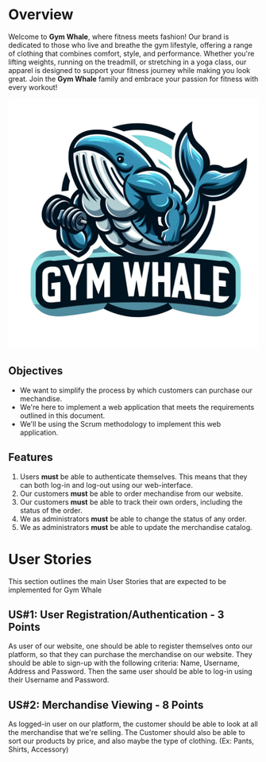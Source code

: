 # Overview

Welcome to **Gym Whale**, where fitness meets fashion! Our brand is dedicated to those who live and breathe the gym lifestyle, offering a range of clothing that combines comfort, style, and performance. Whether you're lifting weights, running on the treadmill, or stretching in a yoga class, our apparel is designed to support your fitness journey while making you look great. Join the **Gym Whale** family and embrace your passion for fitness with every workout!

![Gym Whale Logl](pics/pic2.png)

## Objectives 

* We want to simplify the process by which customers can purchase our mechandise.
* We're here to implement a web application that meets the requirements outlined in this document.
* We'll be using the Scrum methodology to implement this web application.

## Features 

1. Users **must** be able to authenticate themselves. This means that they can both log-in and log-out using our web-interface.
2. Our customers **must** be able to order mechandise from our website.
3. Our customers **must** be able to track their own orders, including the status of the order.
4. We as administrators **must** be able to change the status of any order. 
5. We as administrators **must** be able to update the merchandise catalog. 

# User Stories

This section outlines the main User Stories that are expected to be implemented for Gym Whale

## US#1: User Registration/Authentication - 3 Points

As user of our website, one should be able to register themselves onto our platform, so that they can purchase the merchandise on our website. They should be able to sign-up with the following criteria: Name, Username, Address and Password. Then the same user should be able to log-in using their Username and Password.

## US#2: Merchandise Viewing - 8 Points

As logged-in user on our platform, the customer should be able to look at all the merchandise that we're selling. The Customer should also be able to sort our products by price, and also maybe the type of clothing. (Ex: Pants, Shirts, Accessory)
